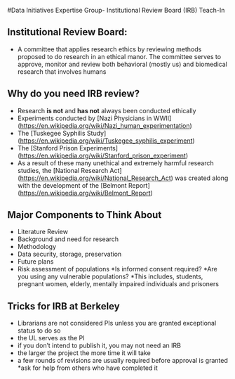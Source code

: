#Data Initiatives Expertise Group- Institutional Review Board (IRB) Teach-In

## Institutional Review Board:

* A committee that applies research ethics by reviewing methods proposed to do research in an ethical manor. The committee serves to approve, monitor and review both behavioral (mostly us) and biomedical research that involves humans

## Why do you need IRB review? 
* Research **is not** and **has not** always been conducted ethically
* Experiments conducted by [Nazi Physicians in WWII] (https://en.wikipedia.org/wiki/Nazi_human_experimentation) 
* The [Tuskegee Syphilis Study] (https://en.wikipedia.org/wiki/Tuskegee_syphilis_experiment)
* The [Stanford Prison Experiments] (https://en.wikipedia.org/wiki/Stanford_prison_experiment)
* As a result of these many unethical and extremely harmful research studies, the [National Research Act] (https://en.wikipedia.org/wiki/National_Research_Act) was created along with the development of the [Belmont Report] (https://en.wikipedia.org/wiki/Belmont_Report)



## Major Components to Think About
* Literature Review
* Background and need for research
* Methodology
* Data security, storage, preservation
* Future plans
* Risk assessment of populations
	*Is informed consent required?
	*Are you using any vulnerable populations?
		*This includes, students, pregnant women, elderly, mentally 			impaired individuals and prisoners

## Tricks for IRB at Berkeley
* Librarians are not considered PIs unless you are granted exceptional status to do so
* the UL serves as the PI
* if you don’t intend to publish it, you may not need an IRB
* the larger the project the more time it will take
* a few rounds of revisions are usually required before approval is granted
*ask for help from others who have completed it
